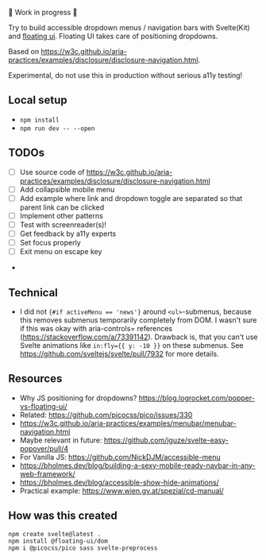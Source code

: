 🚧 Work in progress 🚧

Try to build accessible dropdown menus / navigation bars with Svelte(Kit) and [floating ui](https://floating-ui.com/). Floating UI takes care of positioning dropdowns.

Based on https://w3c.github.io/aria-practices/examples/disclosure/disclosure-navigation.html.

Experimental, do not use this in production without serious a11y testing!

## Local setup

- `npm install`
- `npm run dev -- --open`

## TODOs

- [ ] Use source code of https://w3c.github.io/aria-practices/examples/disclosure/disclosure-navigation.html
- [ ] Add collapsible mobile menu
- [ ] Add example where link and dropdown toggle are separated so that parent link can be clicked
- [ ] Implement other patterns
- [ ] Test with screenreader(s)!
- [ ] Get feedback by a11y experts
- [ ] Set focus properly
- [ ] Exit menu on escape key
-

## Technical

- I did not `{#if activeMenu == 'news'}` around `<ul>`-submenus, because this removes submenus temporarily completely from DOM. I wasn't sure if this was okay with aria-controls= references (https://stackoverflow.com/a/73391142). Drawback is, that you can't use Svelte animations like `in:fly={{ y: -10 }}` on these submenus. See https://github.com/sveltejs/svelte/pull/7932 for more details.

## Resources

- Why JS positioning for dropdowns? https://blog.logrocket.com/popper-vs-floating-ui/
- Related: https://github.com/picocss/pico/issues/330
- https://w3c.github.io/aria-practices/examples/menubar/menubar-navigation.html
- Maybe relevant in future: https://github.com/jguze/svelte-easy-popover/pull/4
- For Vanilla JS: https://github.com/NickDJM/accessible-menu
- https://bholmes.dev/blog/building-a-sexy-mobile-ready-navbar-in-any-web-framework/
- https://bholmes.dev/blog/accessible-show-hide-animations/
- Practical example: https://www.wien.gv.at/spezial/cd-manual/

## How was this created

```
npm create svelte@latest .
npm install @floating-ui/dom
npm i @picocss/pico sass svelte-preprocess
```
